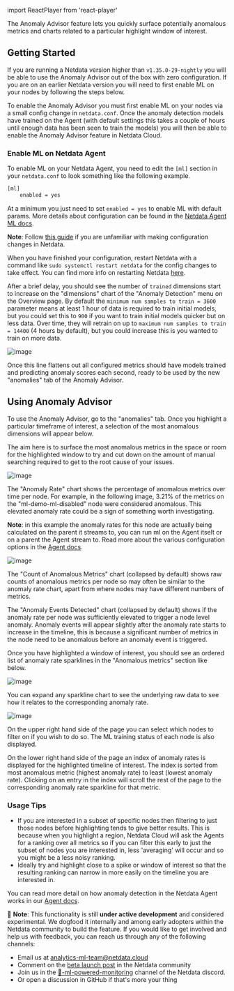 <!--
title: "Anomaly Advisor"
description: "Quickly find anomalous metrics anywhere in your infrastructure."
custom_edit_url: "https://github.com/netdata/netdata/blob/master/docs/cloud/insights/anomaly-advisor.md"
sidebar_label: "Anomaly Advisor"
learn_status: "Published"
learn_topic_type: "Tasks"
learn_rel_path: "Operations"
-->

import ReactPlayer from 'react-player'

The Anomaly Advisor feature lets you quickly surface potentially anomalous metrics and charts related to a particular highlight window of
interest.

<ReactPlayer playing true controls true url='https://user-images.githubusercontent.com/24860547/165943403-1acb9759-7446-4704-8955-c566d04ad7ab.mp4' />

## Getting Started

If you are running a Netdata version higher than `v1.35.0-29-nightly` you will be able to use the Anomaly Advisor out of the box with zero configuration. If you are on an earlier Netdata version you will need to first enable ML on your nodes by following the steps below.

To enable the Anomaly Advisor you must first enable ML on your nodes via a small config change in `netdata.conf`. Once the anomaly detection models have trained on the Agent (with default settings this takes a couple of hours until enough data has been seen to train the models) you will then be able to enable the Anomaly Advisor feature in Netdata Cloud. 

### Enable ML on Netdata Agent

To enable ML on your Netdata Agent, you need to edit the `[ml]` section in your `netdata.conf` to look something like the following example.

```bash
[ml]
    enabled = yes
```

At a minimum you just need to set `enabled = yes` to enable ML with default params. More details about configuration can be found in the [Netdata Agent ML docs](https://learn.netdata.cloud/docs/agent/ml#configuration).

**Note**: Follow [this guide](https://github.com/netdata/netdata/blob/master/docs/guides/step-by-step/step-04.md) if you are unfamiliar with making configuration changes in Netdata.

When you have finished your configuration, restart Netdata with a command like `sudo systemctl restart netdata` for the config changes to take effect. You can find more info on restarting Netdata [here](https://github.com/netdata/netdata/blob/master/docs/configure/start-stop-restart.md).

After a brief delay, you should see the number of `trained` dimensions start to increase on the "dimensions" chart of the "Anomaly Detection" menu on the Overview page. By default the `minimum num samples to train = 3600` parameter means at least 1 hour of data is required to train initial models, but you could set this to `900` if you want to train initial models quicker but on less data. Over time, they will retrain on up to `maximum num samples to train = 14400` (4 hours by default), but you could increase this is you wanted to train on more data.

![image](https://user-images.githubusercontent.com/2178292/166474099-ba6f5ebe-12b2-4ef2-af9f-e84a05349791.png)

Once this line flattens out all configured metrics should have models trained and predicting anomaly scores each second, ready to be used by the new "anomalies" tab of the Anomaly Advisor.

## Using Anomaly Advisor

To use the Anomaly Advisor, go to the "anomalies" tab. Once you highlight a particular timeframe of interest, a selection of the most anomalous dimensions will appear below. 

The aim here is to surface the most anomalous metrics in the space or room for the highlighted window to try and cut down on the amount of manual searching required to get to the root cause of your issues.

![image](https://user-images.githubusercontent.com/2178292/164427337-a40820d2-8d36-4a94-8dfb-cfd3194941e0.png)

The "Anomaly Rate" chart shows the percentage of anomalous metrics over time per node. For example, in the following image, 3.21% of the metrics on the "ml-demo-ml-disabled" node were considered anomalous. This elevated anomaly rate could be a sign of something worth investigating.

**Note**: in this example the anomaly rates for this node are actually being calculated on the parent it streams to, you can run ml on the Agent itselt or on a parent the Agent stream to. Read more about the various configuration options in the [Agent docs](https://github.com/netdata/netdata/blob/master/ml/README.md).

![image](https://user-images.githubusercontent.com/2178292/164428307-6a86989a-611d-47f8-a673-911d509cd954.png)

The "Count of Anomalous Metrics" chart (collapsed by default) shows raw counts of anomalous metrics per node so may often be similar to the anomaly rate chart, apart from where nodes may have different numbers of metrics.

The "Anomaly Events Detected" chart (collapsed by default) shows if the anomaly rate per node was sufficiently elevated to trigger a node level anomaly. Anomaly events will appear slightly after the anomaly rate starts to increase in the timeline, this is because a significant number of metrics in the node need to be anomalous before an anomaly event is triggered.

Once you have highlighted a window of interest, you should see an ordered list of anomaly rate sparklines in the "Anomalous metrics" section like below.

![image](https://user-images.githubusercontent.com/2178292/164427592-ab1d0eb1-57e2-4a05-aaeb-da4437a019b1.png)

You can expand any sparkline chart to see the underlying raw data to see how it relates to the corresponding anomaly rate.

![image](https://user-images.githubusercontent.com/2178292/164430105-f747d1e0-f3cb-4495-a5f7-b7bbb71039ae.png)

On the upper right hand side of the page you can select which nodes to filter on if you wish to do so. The ML training status of each node is also displayed. 

On the lower right hand side of the page an index of anomaly rates is displayed for the highlighted timeline of interest. The index is sorted from most anomalous metric (highest anomaly rate) to least (lowest anomaly rate). Clicking on an entry in the index will scroll the rest of the page to the corresponding anomaly rate sparkline for that metric.

### Usage Tips

- If you are interested in a subset of specific nodes then filtering to just those nodes before highlighting tends to give better results. This is because when you highlight a region, Netdata Cloud will ask the Agents for a ranking over all metrics so if you can filter this early to just the subset of nodes you are interested in, less 'averaging' will occur and so you might be a less noisy ranking.
- Ideally try and highlight close to a spike or window of interest so that the resulting ranking can narrow in more easily on the timeline you are interested in.

You can read more detail on how anomaly detection in the Netdata Agent works in our [Agent docs](https://github.com/netdata/netdata/blob/master/ml/README.md).

🚧 **Note**: This functionality is still **under active development** and considered experimental. We dogfood it internally and among early adopters within the Netdata community to build the feature. If you would like to get involved and help us with feedback, you can reach us through any of the following channels:
- Email us at analytics-ml-team@netdata.cloud
- Comment on the [beta launch post](https://community.netdata.cloud/t/anomaly-advisor-beta-launch/2717) in the Netdata community
- Join us in the [🤖-ml-powered-monitoring](https://discord.gg/4eRSEUpJnc) channel of the Netdata discord.
- Or open a discussion in GitHub if that's more your thing
